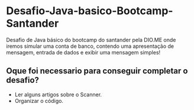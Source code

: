 # Desafio-Java-basico-Bootcamp-Santander
Desafio de Java básico do bootcamp do santander pela DIO.ME  onde iremos simular uma conta de banco, contendo uma apresentação de mensagem, entrada de dados e exibir uma mensagem simples!
## Oque foi necessario para conseguir completar o desafio?
- Ler alguns artigos sobre o Scanner.
- Organizar o código.
